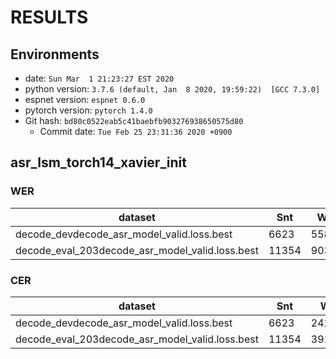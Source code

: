 <!-- Generated by scripts/utils/show_asr_result.sh -->
# RESULTS
## Environments
- date: `Sun Mar  1 21:23:27 EST 2020`
- python version: `3.7.6 (default, Jan  8 2020, 19:59:22)  [GCC 7.3.0]`
- espnet version: `espnet 0.6.0`
- pytorch version: `pytorch 1.4.0`
- Git hash: `bd80c0522eab5c41baebfb903276938650575d80`
  - Commit date: `Tue Feb 25 23:31:36 2020 +0900`

## asr_lsm_torch14_xavier_init
### WER

|dataset|Snt|Wrd|Corr|Sub|Del|Ins|Err|S.Err|
|---|---|---|---|---|---|---|---|---|
|decode_devdecode_asr_model_valid.loss.best|6623|55847|31.1|53.9|15.0|5.0|74.0|88.6|
|decode_eval_203decode_asr_model_valid.loss.best|11354|90303|30.0|53.9|16.1|5.3|75.3|89.3|

### CER

|dataset|Snt|Wrd|Corr|Sub|Del|Ins|Err|S.Err|
|---|---|---|---|---|---|---|---|---|
|decode_devdecode_asr_model_valid.loss.best|6623|242345|59.9|14.7|25.4|4.4|44.6|89.4|
|decode_eval_203decode_asr_model_valid.loss.best|11354|391474|58.3|15.2|26.6|4.5|46.2|90.0|

